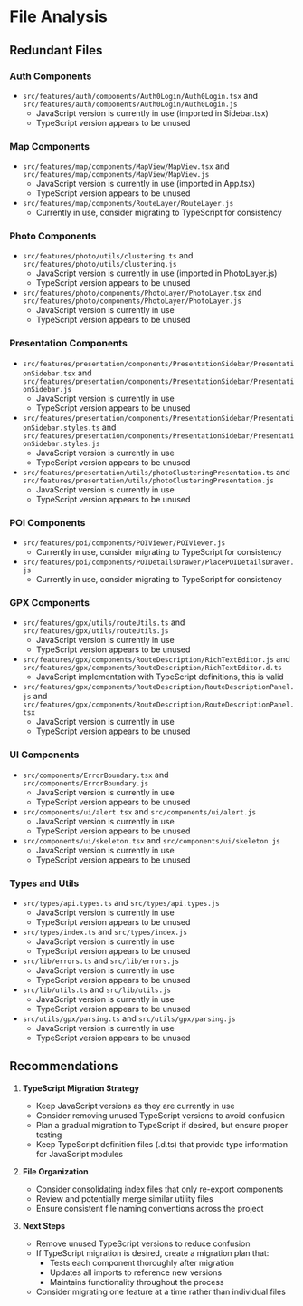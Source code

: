 # File Analysis

## Redundant Files

### Auth Components
- `src/features/auth/components/Auth0Login/Auth0Login.tsx` and `src/features/auth/components/Auth0Login/Auth0Login.js`
  - JavaScript version is currently in use (imported in Sidebar.tsx)
  - TypeScript version appears to be unused

### Map Components
- `src/features/map/components/MapView/MapView.tsx` and `src/features/map/components/MapView/MapView.js`
  - JavaScript version is currently in use (imported in App.tsx)
  - TypeScript version appears to be unused
- `src/features/map/components/RouteLayer/RouteLayer.js`
  - Currently in use, consider migrating to TypeScript for consistency

### Photo Components
- `src/features/photo/utils/clustering.ts` and `src/features/photo/utils/clustering.js`
  - JavaScript version is currently in use (imported in PhotoLayer.js)
  - TypeScript version appears to be unused
- `src/features/photo/components/PhotoLayer/PhotoLayer.tsx` and `src/features/photo/components/PhotoLayer/PhotoLayer.js`
  - JavaScript version is currently in use
  - TypeScript version appears to be unused

### Presentation Components
- `src/features/presentation/components/PresentationSidebar/PresentationSidebar.tsx` and `src/features/presentation/components/PresentationSidebar/PresentationSidebar.js`
  - JavaScript version is currently in use
  - TypeScript version appears to be unused
- `src/features/presentation/components/PresentationSidebar/PresentationSidebar.styles.ts` and `src/features/presentation/components/PresentationSidebar/PresentationSidebar.styles.js`
  - JavaScript version is currently in use
  - TypeScript version appears to be unused
- `src/features/presentation/utils/photoClusteringPresentation.ts` and `src/features/presentation/utils/photoClusteringPresentation.js`
  - JavaScript version is currently in use
  - TypeScript version appears to be unused

### POI Components
- `src/features/poi/components/POIViewer/POIViewer.js`
  - Currently in use, consider migrating to TypeScript for consistency
- `src/features/poi/components/POIDetailsDrawer/PlacePOIDetailsDrawer.js`
  - Currently in use, consider migrating to TypeScript for consistency

### GPX Components
- `src/features/gpx/utils/routeUtils.ts` and `src/features/gpx/utils/routeUtils.js`
  - JavaScript version is currently in use
  - TypeScript version appears to be unused
- `src/features/gpx/components/RouteDescription/RichTextEditor.js` and `src/features/gpx/components/RouteDescription/RichTextEditor.d.ts`
  - JavaScript implementation with TypeScript definitions, this is valid
- `src/features/gpx/components/RouteDescription/RouteDescriptionPanel.js` and `src/features/gpx/components/RouteDescription/RouteDescriptionPanel.tsx`
  - JavaScript version is currently in use
  - TypeScript version appears to be unused

### UI Components
- `src/components/ErrorBoundary.tsx` and `src/components/ErrorBoundary.js`
  - JavaScript version is currently in use
  - TypeScript version appears to be unused
- `src/components/ui/alert.tsx` and `src/components/ui/alert.js`
  - JavaScript version is currently in use
  - TypeScript version appears to be unused
- `src/components/ui/skeleton.tsx` and `src/components/ui/skeleton.js`
  - JavaScript version is currently in use
  - TypeScript version appears to be unused

### Types and Utils
- `src/types/api.types.ts` and `src/types/api.types.js`
  - JavaScript version is currently in use
  - TypeScript version appears to be unused
- `src/types/index.ts` and `src/types/index.js`
  - JavaScript version is currently in use
  - TypeScript version appears to be unused
- `src/lib/errors.ts` and `src/lib/errors.js`
  - JavaScript version is currently in use
  - TypeScript version appears to be unused
- `src/lib/utils.ts` and `src/lib/utils.js`
  - JavaScript version is currently in use
  - TypeScript version appears to be unused
- `src/utils/gpx/parsing.ts` and `src/utils/gpx/parsing.js`
  - JavaScript version is currently in use
  - TypeScript version appears to be unused

## Recommendations

1. **TypeScript Migration Strategy**
   - Keep JavaScript versions as they are currently in use
   - Consider removing unused TypeScript versions to avoid confusion
   - Plan a gradual migration to TypeScript if desired, but ensure proper testing
   - Keep TypeScript definition files (.d.ts) that provide type information for JavaScript modules

2. **File Organization**
   - Consider consolidating index files that only re-export components
   - Review and potentially merge similar utility files
   - Ensure consistent file naming conventions across the project

3. **Next Steps**
   - Remove unused TypeScript versions to reduce confusion
   - If TypeScript migration is desired, create a migration plan that:
     - Tests each component thoroughly after migration
     - Updates all imports to reference new versions
     - Maintains functionality throughout the process
   - Consider migrating one feature at a time rather than individual files
